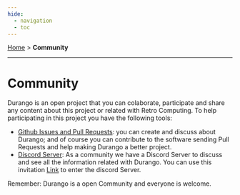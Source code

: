 ```yaml
---
hide:
  - navigation
  - toc
---
```


[Home](index.md) > **Community**
___
# Community

Durango is an open project that you can colaborate, participate and share any content about this project or related with Retro Computing. To help participating in this project you have the following tools:

* [Github Issues and Pull Requests](https://github.com/durangoretro): you can create and discuss about Durango; and of course you can contribute to the software sending Pull Requests and help making Durango a better project.
* [Discord Server](https://discord.gg/2PNcatsHnn): As a community we have a Discord Server to discuss and see all the information related with Durango. You can use this invitation [Link](https://discord.gg/2PNcatsHnn) to enter the discord Server.

Remember: Durango is a open Community and everyone is welcome.
